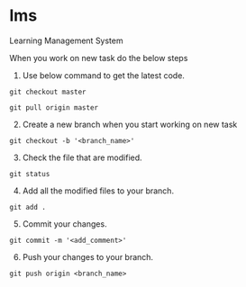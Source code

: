 # lms

Learning Management System

When you work on new task do the below steps
1. Use below command to get the latest code.
```
git checkout master 

git pull origin master
```


2. Create a new branch when you start working on new task
```
git checkout -b '<branch_name>'
```

3. Check the file that are modified.
```
git status
```

4. Add all the modified files to your branch.

```
git add .
```

5. Commit your changes.
```
git commit -m '<add_comment>' 
```

6. Push your changes to your branch.
```
git push origin <branch_name>
```

	



